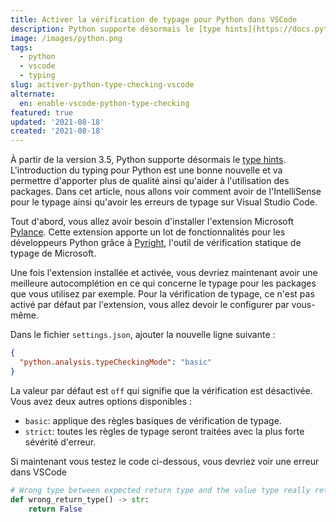 ```yaml
---
title: Activer la vérification de typage pour Python dans VSCode
description: Python supporte désormais le [type hints](https://docs.python.org/3/library/typing.html). Dans cet article, nous allons voir comment avoir de l'IntelliSense pour le typage ainsi qu'avoir les erreurs de typage sur Visual Studio Code.
image: /images/python.png
tags:
  - python
  - vscode
  - typing
slug: activer-python-type-checking-vscode
alternate:
  en: enable-vscode-python-type-checking
featured: true
updated: '2021-08-18'
created: '2021-08-18'
---
```


À partir de la version 3.5, Python supporte désormais le [type hints](https://docs.python.org/3/library/typing.html). L'introduction du typing pour Python est une bonne nouvelle et va permettre d'apporter plus de qualité ainsi qu'aider à l'utilisation des packages. Dans cet article, nous allons voir comment avoir de l'IntelliSense pour le typage ainsi qu'avoir les erreurs de typage sur Visual Studio Code.

Tout d'abord, vous allez avoir besoin d'installer l'extension Microsoft [Pylance](https://marketplace.visualstudio.com/items?itemName=ms-python.vscode-pylance). Cette extension apporte un lot de fonctionnalités pour les développeurs Python grâce à [Pyright](https://github.com/microsoft/pyright), l'outil de vérification statique de typage de Microsoft.

Une fois l'extension installée et activée, vous devriez maintenant avoir une meilleure autocomplétion en ce qui concerne le typage pour les packages que vous utilisez par exemple. Pour la vérification de typage, ce n'est pas activé par défaut par l'extension, vous allez devoir le configurer par vous-même.

Dans le fichier `settings.json`, ajouter la nouvelle ligne suivante :

```json
{
  "python.analysis.typeCheckingMode": "basic"
}
```

La valeur par défaut est `off` qui signifie que la vérification est désactivée. Vous avez deux autres options disponibles :
* `basic`: applique des règles basiques de vérification de typage.
* `strict`: toutes les règles de typage seront traitées avec la plus forte sévérité d'erreur.

Si maintenant vous testez le code ci-dessous, vous devriez voir une erreur dans VSCode

```python
# Wrong type between expected return type and the value type really returned by this function
def wrong_return_type() -> str:
    return False
```
